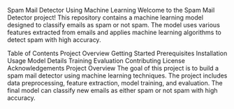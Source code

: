 Spam Mail Detector Using Machine Learning
Welcome to the Spam Mail Detector project! This repository contains a machine learning model designed to classify emails as spam or not spam. The model uses various features extracted from emails and applies machine learning algorithms to detect spam with high accuracy.

Table of Contents
Project Overview
Getting Started
Prerequisites
Installation
Usage
Model Details
Training
Evaluation
Contributing
License
Acknowledgements
Project Overview
The goal of this project is to build a spam mail detector using machine learning techniques. The project includes data preprocessing, feature extraction, model training, and evaluation. The final model can classify new emails as either spam or not spam with high accuracy.
